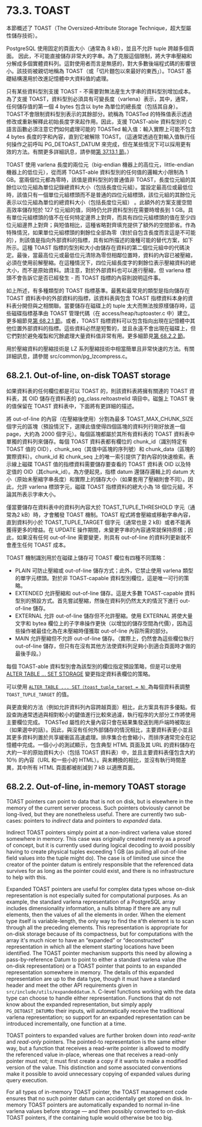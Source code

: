 # 73.3. TOAST

本節概述了 TOAST（The Oversized-Attribute Storage Technique，超大型屬性儲存技術）。

PostgreSQL 使用固定的頁面大小（通常為 8 kB），並且不允許 tuple 跨越多個頁面。 因此，不可能直接儲存非常大的字串。為了克服這個限制，將大字串壓縮和分解成多個實體資料列。這對使用者而言是無感的，對大多數後端程式碼的影響很小。該技術被親切地稱為 TOAST（或「切片麵包以來最好的東西」）。TOAST 基礎結構還用於改進記憶體中大資料值的處理。

只有某些資料型別支援 TOAST - 不需要對無法産生大字串的資料型別增加成本。為了支援 TOAST，資料型別必須具有可變長度（varlena）表示，其中，通常，任何儲存值的第一個 4 bytes 包含以 byte 為單位的總長度（包括其自身）。TOAST不會限制資料型別表示的其餘部分。統稱為 TOASTed 的特殊值表示透過修改或重新解釋此初始長度字來起作用。因此，支援 TOAST-able 資料型別的 C 語言函數必須注意它們如何處理可能的 TOASTed 輸入值：輸入實際上可能不包含 4 bytes 長度的字和內容，直到它被解除 TOAST。（這通常透過在對輸入值執行任何操作之前呼叫 PG\_DETOAST\_DATUM 來完成，但在某些情況下可以採用更有效的方法。有關更多詳細訊息，請參閱[第 37.13.1 節](../../server-programming/extending-sql/user-defined-types.md#37-13-1-toast-considerations)。）

TOAST 使用 varlena 長度的兩位元（big-endian 機器上的高位元，little-endian 機器上的低位元），從而將 TOAST-able 資料型別的任何值的邏輯大小限制為 1 GB。當兩個位元都為零時，該值是資料型別的普通值非 TOAST，長度位元組的其餘位以位元組為單位記錄總資料大小（包括長度位元組）。當設定最高位或最低位時，該值只有一個單位元組標頭而不是普通的四位元組標頭，該位元組的其餘位元表示以位元組為單位的總資料大小（包括長度位元組） 。此額外的方案支援空間高效率儲存短於 127 位元組的值，同時仍允許資料型別在需要時增長到 1 GB。具有單位元組標頭的值不在任何特定邊界上對齊，而具有四位元組標頭的值在至少四位元組邊界上對齊；與短值相比，這種省略對齊填充提供了額外的空間節省。作為特殊情況，如果單位元組標頭的剩餘位全部為零（對於自包含長度而言這是不可能的），則該值是指向外部資料的指標，具有如所描述的幾種可能的替代方案，如下所示。這種 TOAST 指標的型別和大小由儲存在資料的第二個位元組中的代碼決定。最後，當最高位元或最低位元清除為零但相鄰位置時，資料的內容已被壓縮，必須在使用前解壓縮。在這種情況下，四位元組長度字的剩餘位表示壓縮資料的總大小，而不是原始資料。請注意，對於外部資料也可以進行壓縮，但 varlena 標頭不會告訴它是否已經發生 - 而 TOAST 指標的內容則說明這件事。

如上所述，有多種類型的 TOAST 指標基準。最舊和最常見的類型是指向儲存在 TOAST 資料表中的外部資料的指標，該資料表與包含 TOAST 指標資料本身的資料表分開但與之相關聯。當要儲存在磁碟上的 tuple 太大而無法按原樣儲存時，這些磁碟指標基準由 TOAST 管理代碼（在 access/heap/tuptoaster.c 中）建立。更多細節見[第 68.2.1 節](toast.md#66-2-1-out-of-line-on-disk-toast-storage)。或者，TOAST 指標資料可以包含指向出現在記憶體中其他位置外部資料的指標。這些資料必然是短暫的，並且永遠不會出現在磁碟上，但它們對於避免複製和冗餘處理大量資料值非常有用。更多細節見[第 68.2.2 節](toast.md#66-2-2-out-of-line-in-memory-toast-storage)。

用於壓縮資料的壓縮技術是 LZ 系列壓縮技術中相當簡單且非常快速的方法。有關詳細訊息，請參閱 src/common/pg\_lzcompress.c。

## 68.2.1. Out-of-line, on-disk TOAST storage

如果資料表的任何欄位都是可以 TOAST 的，則該資料表將擁有關連的 TOAST 資料表，其 OID 儲存在資料表的 pg\_class.reltoastrelid 項目中。磁盤上 TOAST 後的值保留在 TOAST 資料表中，下面將有更詳細的描述。

將 out-of-line 的內容（在壓縮後使用）分割為最多 TOAST\_MAX\_CHUNK\_SIZE 個字元的區塊（預設情況下，選擇此值使得四個區塊的資料列行剛好放進一個 page，大約為 2000 個字元）。每個區塊都屬於其所有資料表的 TOAST 資料表中單獨的資料列來儲存。每個 TOAST 資料表都有欄位的 chunk\_id（識別特定有 TOAST 值的 OID），chunk\_seq（其值中區塊的序列號）和 chunk\_data（區塊的實際資料）。chunk\_id 和 chunk\_seq 上的唯一索引提供了對內容的快速檢索。表示線上磁碟 TOAST 值的指標資料需要儲存要查看的 TOAST 資料表 OID 以及特定值的 OID（其chunk\_id）。為方便起見，指標 datum 還儲存邏輯上的 datum 大小（原始未壓縮字串長度）和實際上的儲存大小（如果套用了壓縮則會不同）。因此，允許 varlena 標頭字元，磁碟 TOAST 指標資料的總大小為 18 個位元組，不論其所表示字串大小。

僅當要儲存在資料表中的資料列內容大於 TOAST\_TUPLE\_THRESHOLD 字元（通常為2 kB）時，才會觸發 TOAST 機制。TOAST 程式將會壓縮或移動字串內容，直到資料列小於 TOAST\_TUPLE\_TARGET 個字元（通常也是 2 kB）或者不能再獲得更多的增益。在 UPDATE 操作期間，未變更字串的內容通常就保持原樣；因此，如果沒有任何 out-of-line 需要變更，則具有 out-of-line 的資料列更新就不會產生任何 TOAST 成本。

TOAST 機制識別用於在磁碟上儲存可 TOAST 欄位有四種不同策略：

* PLAIN 可防止壓縮或 out-of-line 儲存方式；此外，它禁止使用 varlena 類型的單字元標頭。對於非 TOAST-capable 資料型別欄位，這是唯一可行的策略。
* EXTENDED 允許壓縮和 out-of-line 儲存。這是大多數 TOAST-capable 資料型別的預設方式。首先嘗試壓縮，然後在資料列仍然太大的情況下進行 out-of-line 儲存。
* EXTERNAL 允許 out-of-line 儲存但不允許壓縮。使用 EXTERNAL 將使大量文字和 bytea 欄位上的子字串操作更快（以增加的儲存空間為代價），因為這些操作被最佳化為在未壓縮時僅獲取 out-of-line 內容所需的部分。
* MAIN 允許壓縮但不允許 out-of-line 儲存。（實際上，仍然會為這些欄位執行 out-of-line 儲存，但只有在沒有其他方法使資料列足夠小到適合頁面時才做的最後手段。）

每個 TOAST-able 資料型別會為該型別的欄位指定預設策略，但是可以使用 [ALTER TABLE ... SET STORAGE](../../reference/sql-commands/alter-table.md) 變更指定資料表欄位的策略。

可以使用 [`ALTER TABLE ... SET（toast_tuple_target = N）`](../../reference/sql-commands/alter-table.md)為每個資料表調整 `TOAST_TUPLE_TARGET` 的值。

與更直覺的方法（例如允許資料列內容跨越頁面）相比，此方案具有許多優點。假設查詢通常透過與相對較小的鍵值進行比較來過濾，執行程序的大部分工作將使用主要欄位完成。 TOASTed 屬性的大量內容只會在結果集發送到用戶端時被取出（如果選中的話）。因此，與沒有任何外部儲存的情況相比，主要資料表更小並且其更多資料列置於共享緩衝區高速處理。排序集合也會縮小，而排序通常完全在記憶體中完成。一個小小的測試顯示，包含典型 HTML 頁面及其 URL 的資料儲存在大約一半的原始資料大小（包括 TOAST 資料表）中，並且主要資料表僅包含大約 10％ 的內容（URL 和一些小的 HTML）。與未轉換的相比，並沒有執行時間差異，其中所有 HTML 頁面都被削減到 7 kB 以適應頁面。

## 68.2.2. Out-of-line, in-memory TOAST storage

TOAST pointers can point to data that is not on disk, but is elsewhere in the memory of the current server process. Such pointers obviously cannot be long-lived, but they are nonetheless useful. There are currently two sub-cases: pointers to _indirect_ data and pointers to _expanded_ data.

Indirect TOAST pointers simply point at a non-indirect varlena value stored somewhere in memory. This case was originally created merely as a proof of concept, but it is currently used during logical decoding to avoid possibly having to create physical tuples exceeding 1 GB (as pulling all out-of-line field values into the tuple might do). The case is of limited use since the creator of the pointer datum is entirely responsible that the referenced data survives for as long as the pointer could exist, and there is no infrastructure to help with this.

Expanded TOAST pointers are useful for complex data types whose on-disk representation is not especially suited for computational purposes. As an example, the standard varlena representation of a PostgreSQL array includes dimensionality information, a nulls bitmap if there are any null elements, then the values of all the elements in order. When the element type itself is variable-length, the only way to find the _`N`_'th element is to scan through all the preceding elements. This representation is appropriate for on-disk storage because of its compactness, but for computations with the array it's much nicer to have an “expanded” or “deconstructed” representation in which all the element starting locations have been identified. The TOAST pointer mechanism supports this need by allowing a pass-by-reference Datum to point to either a standard varlena value (the on-disk representation) or a TOAST pointer that points to an expanded representation somewhere in memory. The details of this expanded representation are up to the data type, though it must have a standard header and meet the other API requirements given in `src/include/utils/expandeddatum.h`. C-level functions working with the data type can choose to handle either representation. Functions that do not know about the expanded representation, but simply apply `PG_DETOAST_DATUM`to their inputs, will automatically receive the traditional varlena representation; so support for an expanded representation can be introduced incrementally, one function at a time.

TOAST pointers to expanded values are further broken down into _read-write_ and _read-only_ pointers. The pointed-to representation is the same either way, but a function that receives a read-write pointer is allowed to modify the referenced value in-place, whereas one that receives a read-only pointer must not; it must first create a copy if it wants to make a modified version of the value. This distinction and some associated conventions make it possible to avoid unnecessary copying of expanded values during query execution.

For all types of in-memory TOAST pointer, the TOAST management code ensures that no such pointer datum can accidentally get stored on disk. In-memory TOAST pointers are automatically expanded to normal in-line varlena values before storage — and then possibly converted to on-disk TOAST pointers, if the containing tuple would otherwise be too big.
